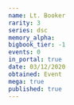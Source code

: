 ```yaml
---
name: Lt. Booker
rarity: 3
series: dsc
memory_alpha:
bigbook_tier: -1
events: 0
in_portal: true
date: 03/12/2020
obtained: Event
mega: true
published: true
---
```



